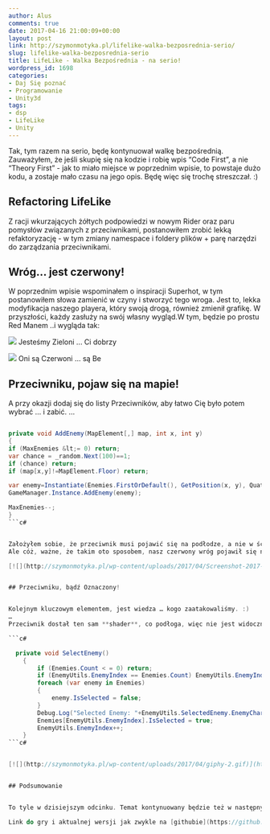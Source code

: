 ```yaml
---
author: Alus
comments: true
date: 2017-04-16 21:00:09+00:00
layout: post
link: http://szymonmotyka.pl/lifelike-walka-bezposrednia-serio/
slug: lifelike-walka-bezposrednia-serio
title: LifeLike - Walka Bezpośrednia - na serio!
wordpress_id: 1698
categories:
- Daj Się poznać
- Programowanie
- Unity3d
tags:
- dsp
- LifeLike
- Unity
---
```


Tak, tym razem na serio, będę kontynuował walkę bezpośrednią. Zauważyłem, że jeśli skupię się na kodzie i robię wpis “Code First”, a nie “Theory First” - jak to miało miejsce w poprzednim wpisie, to powstaje dużo kodu, a zostaje mało czasu na jego opis. Będę więc się trochę streszczał. :)


## Refactoring LifeLike


Z racji wkurzających żółtych podpowiedzi w nowym Rider oraz paru pomysłów związanych z przeciwnikami, postanowiłem zrobić lekką refaktoryzację - w tym zmiany namespace i foldery plików + parę narzędzi do zarządzania przeciwnikami.


## Wróg… jest czerwony!


W poprzednim wpisie wspominałem o inspiracji Superhot, w tym postanowiłem słowa zamienić w czyny i stworzyć tego wroga. Jest to, lekka modyfikacja naszego playera, który swoją drogą, również zmienił grafikę. W przyszłości, każdy zasłuży na swój własny wygląd.W tym, będzie po prostu Red Manem ..i wygląda tak:

[![](http://szymonmotyka.pl/wp-content/uploads/2017/04/Character.png)](http://szymonmotyka.pl/wp-content/uploads/2017/04/Character.png) Jesteśmy Zieloni ... Ci dobrzy

[![](http://szymonmotyka.pl/wp-content/uploads/2017/04/Enemy.png)](http://szymonmotyka.pl/wp-content/uploads/2017/04/Enemy.png) Oni są Czerwoni ... są Be


## Przeciwniku, pojaw się na mapie!


A przy okazji dodaj się do listy Przeciwników, aby łatwo Cię było potem wybrać … i zabić.
…

```c# 

private void AddEnemy(MapElement[,] map, int x, int y)
{
if (MaxEnemies &lt;= 0) return;
var chance = _random.Next(100)==1;
if (chance) return;
if (map[x,y]!=MapElement.Floor) return;

var enemy=Instantiate(Enemies.FirstOrDefault(), GetPosition(x, y), Quaternion.identity , EnemiesCollection);
GameManager.Instance.AddEnemy(enemy);

MaxEnemies--;
}
```c# 


Założyłem sobie, że przeciwnik musi pojawić się na podłodze, a nie w ścianie. A i musi być w ograniczonej liczbie. :) Póki co, generator działa ze zbyt dużą częstotliwością, więc szansa na pojawienie się przeciwnika jest bardzo duża - za duża.
Ale cóż, ważne, że takim oto sposobem, nasz czerwony wróg pojawił się na mapie !

[![](http://szymonmotyka.pl/wp-content/uploads/2017/04/Screenshot-2017-04-16-16.20.51.png)](http://szymonmotyka.pl/wp-content/uploads/2017/04/Screenshot-2017-04-16-16.20.51.png) Luke ! I am Your Enemy


## Przeciwniku, bądź Oznaczony!


Kolejnym kluczowym elementem, jest wiedza … kogo zaatakowaliśmy. :)
…
Przeciwnik dostał ten sam **shader**, co podłoga, więc nie jest widoczny w nocy, ale dodałem mu jakiś element oznaczenia. Małą lampkę, która oznacza, że przeciwnik jest zaznaczony. Zaznaczenia zmieniamy, przez kliknięcie TAB (lub innego przypisanego klawisza)

```c# 

  private void SelectEnemy()
    {
        if (Enemies.Count < = 0) return;
        if (EnemyUtils.EnemyIndex == Enemies.Count) EnemyUtils.EnemyIndex = 0;
        foreach (var enemy in Enemies)
        {
            enemy.IsSelected = false;
        }
        Debug.Log("Selected Enemy: "+EnemyUtils.SelectedEnemy.EnemyCharacter.Name + "Current Index: "+ EnemyUtils.EnemyIndex);
        Enemies[EnemyUtils.EnemyIndex].IsSelected = true;
        EnemyUtils.EnemyIndex++;
    }
```c# 


[![](http://szymonmotyka.pl/wp-content/uploads/2017/04/giphy-2.gif)](http://szymonmotyka.pl/wp-content/uploads/2017/04/giphy-2.gif)


## Podsumowanie


To tyle w dzisiejszym odcinku. Temat kontynuowany będzie też w następny wpisie. Jak widać, nie jest to wcale mało rozbudowany system, a gdy będziemy chcieli do tego dodać jeszcze walkę dystansową i mierzenie, czy dany przeciwnik faktycznie jest w zasięgu bezpośredniego czy dalekiego ataku, to system będzie naprawdę sporo rozbudowany. Nie zapominajmy też, że będzie UI, szansa trafienia oraz okno z logiem naszych ataków.

Link do gry i aktualnej wersji jak zwykle na [githubie](https://github.com/aluspl/RogueLikeDSP)
